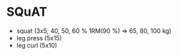 # SQuAT
* squat (3x5; 40, 50, 60 % 1RM(90 %) => 65, 80, 100 kg)
* leg press (5x15)
* leg curl (5x10)
